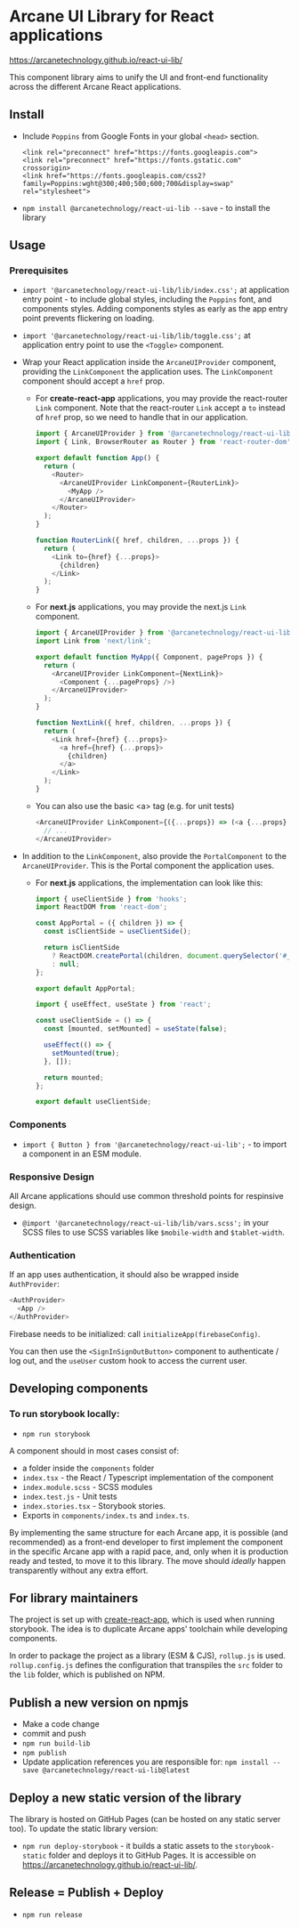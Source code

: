 # Arcane UI Library for React applications

https://arcanetechnology.github.io/react-ui-lib/

This component library aims to unify the UI and front-end functionality across the different Arcane React applications.

## Install

- Include `Poppins` from Google Fonts in your global `<head>` section.
  ```
  <link rel="preconnect" href="https://fonts.googleapis.com">
  <link rel="preconnect" href="https://fonts.gstatic.com" crossorigin>
  <link href="https://fonts.googleapis.com/css2?family=Poppins:wght@300;400;500;600;700&display=swap" rel="stylesheet">
  ```
- `npm install @arcanetechnology/react-ui-lib --save` - to install the library

## Usage

### Prerequisites

- `import '@arcanetechnology/react-ui-lib/lib/index.css';` at application entry point - to include global styles, including the `Poppins` font, and components styles. Adding components styles as early as the app entry point prevents flickering on loading.
- `import '@arcanetechnology/react-ui-lib/lib/toggle.css';` at application entry point to use the `<Toggle>` component.
- Wrap your React application inside the `ArcaneUIProvider` component, providing the `LinkComponent` the application uses. The `LinkComponent` component should accept a `href` prop.
  - For **create-react-app** applications, you may provide the react-router `Link` component. Note that the react-router `Link` accept a `to` instead of `href` prop, so we need to handle that in our application.
    ```javascript
    import { ArcaneUIProvider } from '@arcanetechnology/react-ui-lib';
    import { Link, BrowserRouter as Router } from 'react-router-dom';

    export default function App() {
      return (
        <Router>
          <ArcaneUIProvider LinkComponent={RouterLink}>
            <MyApp />
          </ArcaneUIProvider>
        </Router>
      );
    }

    function RouterLink({ href, children, ...props }) {
      return (
        <Link to={href} {...props}>
          {children}
        </Link>
      );
    }
    ```
  - For **next.js** applications, you may provide the next.js `Link` component.
    ```javascript
    import { ArcaneUIProvider } from '@arcanetechnology/react-ui-lib';
    import Link from 'next/link';

    export default function MyApp({ Component, pageProps }) {
      return (
        <ArcaneUIProvider LinkComponent={NextLink}>
          <Component {...pageProps} />)
        </ArcaneUIProvider>
      );
    }

    function NextLink({ href, children, ...props }) {
      return (
        <Link href={href} {...props}>
          <a href={href} {...props}>
            {children}
          </a>
        </Link>
      );
    }
    ```
  - You can also use the basic &lt;a&gt; tag (e.g. for unit tests)
    ```javascript
    <ArcaneUIProvider LinkComponent={({...props}) => (<a {...props} />)}>
      // ...
    </ArcaneUIProvider>
    ```

- In addition to the `LinkComponent`, also provide the `PortalComponent` to the `ArcaneUIProvider`. This is the Portal component the application uses.
  - For **next.js** applications, the implementation can look like this:
    ```javascript
    import { useClientSide } from 'hooks';
    import ReactDOM from 'react-dom';

    const AppPortal = ({ children }) => {
      const isClientSide = useClientSide();

      return isClientSide
        ? ReactDOM.createPortal(children, document.querySelector('#__next'))
        : null;
    };

    export default AppPortal;
    ```
    ```javascript
    import { useEffect, useState } from 'react';

    const useClientSide = () => {
      const [mounted, setMounted] = useState(false);

      useEffect(() => {
        setMounted(true);
      }, []);

      return mounted;
    };

    export default useClientSide;
    ```

### Components

- `import { Button } from '@arcanetechnology/react-ui-lib';` - to import a component in an ESM module.

### Responsive Design

All Arcane applications should use common threshold points for respinsive design.

- `@import '@arcanetechnology/react-ui-lib/lib/vars.scss';` in your SCSS files to use SCSS variables like `$mobile-width` and `$tablet-width`.

### Authentication

If an app uses authentication, it should also be wrapped inside `AuthProvider`:

```javascript
<AuthProvider>
  <App />
</AuthProvider>
```

Firebase needs to be initialized: call `initializeApp(firebaseConfig)`.

You can then use the `<SignInSignOutButton>` component to authenticate / log out, and the `useUser` custom hook to access the current user.

## Developing components

### To run storybook locally:
- `npm run storybook`

A component should in most cases consist of:
- a folder inside the `components` folder
- `index.tsx` - the React / Typescript implementation of the component
- `index.module.scss` - SCSS modules
- `index.test.js` - Unit tests
- `index.stories.tsx` - Storybook stories.
- Exports in `components/index.ts` and `index.ts`.

By implementing the same structure for each Arcane app, it is possible (and recommended) as a front-end developer to first implement the component in the specific Arcane app with a rapid pace, and, only when it is production ready and tested, to move it to this library. The move should *ideally* happen transparently without any extra effort.

## For library maintainers

The project is set up with [create-react-app](https://reactjs.org/docs/create-a-new-react-app.html#create-react-app), which is used when running storybook. The idea is to duplicate Arcane apps' toolchain while developing components.

In order to package the project as a library (ESM & CJS), `rollup.js` is used. `rollup.config.js` defines the configuration that transpiles the `src` folder to the `lib` folder, which is published on NPM.

## Publish a new version on npmjs

- Make a code change
- commit and push
- `npm run build-lib`
- `npm publish`
- Update application references you are responsible for: `npm install --save @arcanetechnology/react-ui-lib@latest`

## Deploy a new static version of the library

The library is hosted on GitHub Pages (can be hosted on any static server too). To update the static library version:
- `npm run deploy-storybook` - it builds a static assets to the `storybook-static` folder and deploys it to GitHub Pages. It is accessible on https://arcanetechnology.github.io/react-ui-lib/.

## Release = Publish + Deploy

- `npm run release`
